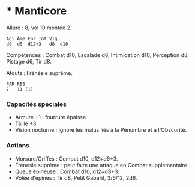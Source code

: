 # * Manticore

Allure : 8, vol 10 montée 2.

	Agi	Âme	For	Int	Vig
	d8	d8	d12+3	d8	d10

Compétences : Combat d10, Escalade d6, Intimidation d10, Perception d8, Pistage d6, Tir d8.

Atouts : Frénésie suprême.

	PAR	RES
	7	11 (1)

### Capacités spéciales
- Armure +1 : fourrure épaisse.
- Taille +3.
- Vision nocturne : ignore les malus liés à la Pénombre et à l'Obscurité.

### Actions
- Morsure/Griffes : Combat d10, d12+d6+3.
- Frénésie suprême : peut faire une attaque en Combat supplémentaire.
- Queue épineuse : Combat d10, d12+d8+3.
- Volée d'épines : Tir d8, Petit Gabarit, 3/6/12, 2d6.
